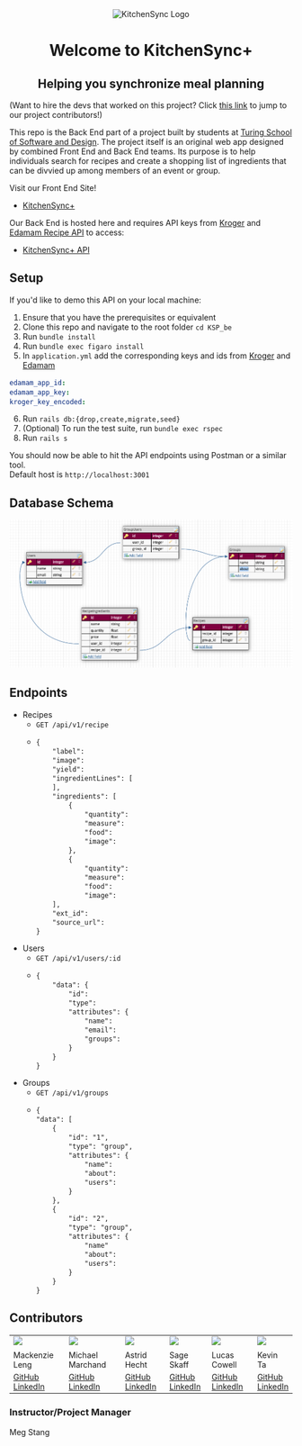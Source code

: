 <div id="header" align="center">

<img width="762" alt="KitchenSync Logo" src="https://images.prismic.io/carbmanager/68bd7d46-5f50-413c-97fe-e37b1c816159_Header-LowFODMAP.jpg?auto=compress%2Cformat&w=0.5&auto=format&fit=max">
</div>

<h1 align="center"> Welcome to KitchenSync+</h1>
<h2 align="center">Helping you synchronize meal planning </h2>

(Want to hire the devs that worked on this project? Click [this link](#contributors) to jump to our project contributors!)

This repo is the Back End part of a project built by students at [Turing School of Software and Design](https://turing.edu/). The project itself is an original web app designed by combined Front End and Back End teams. Its purpose is to help individuals search for recipes and create a shopping list of ingredients that can be divvied up among members of an event or group. 

Visit our Front End Site!
- [KitchenSync+]()

Our Back End is hosted here and requires API keys from [Kroger](https://developer.kroger.com/reference) and [Edamam Recipe API](https://developer.edamam.com/edamam-recipe-api) to access:
- [KitchenSync+ API]()




## Setup
If you'd like to demo this API on your local machine:
1. Ensure that you have the prerequisites or equivalent
2. Clone this repo and navigate to the root folder `cd KSP_be`
3. Run `bundle install`
4. Run `bundle exec figaro install`
5. In `application.yml` add the corresponding keys and ids from [Kroger](https://developer.kroger.com/reference) and [Edamam](https://www.edamam.com/)
```yml
edamam_app_id: 
edamam_app_key:
kroger_key_encoded:
``` 
6. Run `rails db:{drop,create,migrate,seed}`
5. (Optional) To run the test suite, run `bundle exec rspec`
6. Run `rails s`

You should now be able to hit the API endpoints using Postman or a similar tool.<br>
Default host is `http://localhost:3001`


## Database Schema
![Database Schema Image](/app/assets/images/schema_design.png)


## Endpoints
- Recipes
  - `GET /api/v1/recipe`
  - ```
    {
        "label": 
        "image": 
        "yield": 
        "ingredientLines": [
        ],
        "ingredients": [
            {
                "quantity": 
                "measure": 
                "food": 
                "image": 
            },
            {
                "quantity": 
                "measure": 
                "food": 
                "image": 
        ],
        "ext_id": 
        "source_url": 
    }
- Users
  - `GET /api/v1/users/:id`
  - ```
    {
        "data": {
            "id": 
            "type": 
            "attributes": {
                "name": 
                "email": 
                "groups": 
            }
        }
    }
    ```
- Groups
  - `GET /api/v1/groups`
  - ```
    {
    "data": [
        {
            "id": "1",
            "type": "group",
            "attributes": {
                "name": 
                "about": 
                "users": 
            }
        },
        {
            "id": "2",
            "type": "group",
            "attributes": {
                "name" 
                "about": 
                "users": 
            }
        }
    }
    ```






## Contributors

<table>
  <tr>
    <td><img src="https://avatars.githubusercontent.com/u/108506841?v=4"></td>
    <td><img src="https://avatars.githubusercontent.com/u/35391349?v=4"></td>
    <td><img src="https://avatars.githubusercontent.com/u/106942456?v=4"></td>
    <td><img src="https://avatars.githubusercontent.com/u/99838997?v=4"></td>
    <td><img src="https://avatars.githubusercontent.com/u/98673086?v=4"></td>
    <td><img src="https://avatars.githubusercontent.com/u/36166420?v=4"></td>
    
  </tr>
  <tr>
    <td>Mackenzie Leng</td>
    <td>Michael Marchand</td>
    <td>Astrid Hecht</td>
    <td>Sage Skaff</td>
    <td>Lucas Cowell</td>
    <td>Kevin Ta</td>
  </tr>
  <tr>
    <td>
      <a href="https://github.com/kenzjoy">GitHub</a><br>
      <a href="https://www.linkedin.com/in/kenzjoydev/">LinkedIn</a>
    </td>
    <td>
      <a href="https://github.com/MarchandMD">GitHub</a><br>
      <a href="https://www.linkedin.com/in/mmarchand1/">LinkedIn</a>
    </td>
    <td>
      <a href="https://github.com/Astrid-Hecht">GitHub</a><br>
      <a href="https://www.linkedin.com/in/astrid-hecht/">LinkedIn</a>
    </td>
    <td>
      <a href="https://github.com/sage-skaff">GitHub</a><br>
      <a href="https://www.linkedin.com/in/sageskaff/">LinkedIn</a>
    </td>
     <td>
      <a href="https://github.com/sage-skaff">GitHub</a><br>
      <a href="https://www.linkedin.com/in/sageskaff/">LinkedIn</a>
    </td>
     <td>
      <a href="https://github.com/lcole37">GitHub</a><br>
      <a href="https://www.linkedin.com/in/lucas-colwell-b3a753179/">LinkedIn</a>
    </td>
  </tr>
</table>

### Instructor/Project Manager
Meg Stang